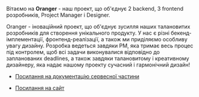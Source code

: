 Вітаємо на **Oranger** - наш проект, що об'єднує 2 backend, 3 frontend розробників, Project Manager і Designer.

Oranger - іноваційний проект, що об'єднує зусилля наших талановитих розробників для створення унікального продукту. 
У нас є різні бекенд-імплементації, фронтенд-реалізації, а також ми приділяємо особливу увагу дизайну. Розробка ведеться завдяки PM, яка тримає весь процес під контролем, щоб всі задачи виконувалися відповідно до запланованих deadlines, а також завдяки талановитому і креативному дизайнеру, яка надає нашому проекту сучасний і гармонічний дизайн!

- [Посилання на документацію сервесної частини](https://api.oranger.store/swagger-ui/index.html#/)

- [Посилання на сайт](https://oranger.store/)
